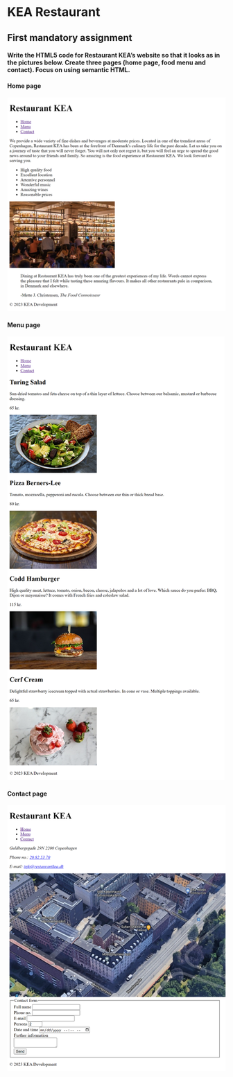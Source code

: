 # KEA Restaurant
## First mandatory assignment

#### Write the HTML5 code for Restaurant KEA’s website so that it looks as in the pictures below. Create three pages (home page, food menu and contact). Focus on using semantic HTML.

#### Home page
![homepage](assets/readme_assets/home.png)

#### Menu page
![menu](assets/readme_assets/menu.png)

#### Contact page
![contact](assets/readme_assets/contact.png)
